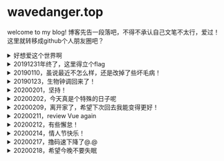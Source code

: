 # wavedanger.top
welcome to my blog!
博客先告一段落吧，不得不承认自己文笔不太行，爱过！
这里就转移成github个人朋友圈吧？
<details>
  <summary>好想爱这个世界啊</summary>
  
  [原唱](https://www.bilibili.com/video/av78067912/)
[日文版](https://m.bilibili.com/audio/au1212855)
</details>
<details>
  <summary>20191231年终了，这里得立个flag</summary>
  
[给自己的信](https://music.163.com/#/song?id=456175578)
</details>
<details>
  <summary>20190110，虽说最近不怎么样，还是改掉了些坏毛病！</summary>
  
[世间美好与你环环相扣](https://music.163.com/#/song?id=1363948882)
</details>
<details>
  <summary>20190123，生物钟调回来了！</summary>
  
[还好一切都来得及](https://music.163.com/#/song?id=1302609393)
</details>
<details>
  <summary>20200201，坚持！</summary>
  
[我们别时和见时不同](https://music.163.com/#/song?id=863464857)
</details>
<details>
  <summary>20200202，今天真是个特殊的日子呢</summary>
  
[我不想改变世界 我只想不被世界改变](https://music.163.com/#/song?id=454966179)
</details>
<details>
  <summary>20200209，离开家了，希望下次回去我能变得更好！</summary>
  
[一生守候](https://music.163.com/#/song?id=192219)
</details>
<details>
  <summary>20200211，review Vue again</summary>
  
[远行](https://music.163.com/#/song?id=1329459513)
</details>
<details>
  <summary>20200212，有些懈怠！</summary>
  
[今天推荐个看番网址](http://www.zzzfun.com/)
</details>
<details>
  <summary>20200214，情人节快乐！</summary>
  
[处处吻（Cover：杨千嬅）](https://music.163.com/#/song?id=1423030469)
</details>
<details>
  <summary>20200217，撸码速下降了@.@</summary>
  
[可乐](https://music.163.com/#/song?id=29759733)
</details>
<details>
  <summary>20200218，希望今晚不要失眠</summary>
  
[温柔](https://music.163.com/#/song?id=386538)
</details>
